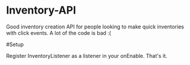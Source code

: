 # Inventory-API
Good inventory creation API for people looking to make quick inventories with click events.
A lot of the code is bad :(

#Setup

Register InventoryListener as a listener in your onEnable. That's it.
